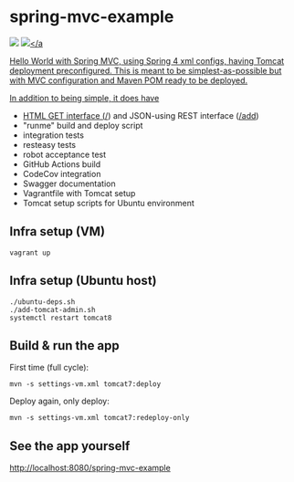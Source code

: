 spring-mvc-example
==================
<a href="https://github.com/eis/spring-mvc-example/actions/workflows/github-actions-build.yml" title="Build Status"><img src="https://github.com/eis/spring-mvc-example/actions/workflows/github-actions-build.yml/badge.svg"></a>
<a href="https://codecov.io/gh/eis/spring-mvc-example" title="Coverage Status"><img src="https://codecov.io/gh/eis/spring-mvc-example/branch/master/graph/badge.svg?token=6PUI9CYUZR"></a

Hello World with Spring MVC, using Spring 4 xml configs, having Tomcat deployment
preconfigured. This is meant to be simplest-as-possible but with MVC
configuration and Maven POM ready to be deployed.

In addition to being simple, it does have
  - HTML GET interface ([/](http://localhost:8080/spring-mvc-example)) and JSON-using REST interface ([/add](http://localhost:8080/spring-mvc-example/add))
  - "runme" build and deploy script
  - integration tests
  - resteasy tests
  - robot acceptance test
  - GitHub Actions build
  - CodeCov integration
  - Swagger documentation
  - Vagrantfile with Tomcat setup
  - Tomcat setup scripts for Ubuntu environment

Infra setup (VM)
----------------

```
vagrant up
```

Infra setup (Ubuntu host)
-------------------------

```
./ubuntu-deps.sh
./add-tomcat-admin.sh
systemctl restart tomcat8
```

Build & run the app
-------------------

First time (full cycle):
```
mvn -s settings-vm.xml tomcat7:deploy
```
Deploy again, only deploy:
```
mvn -s settings-vm.xml tomcat7:redeploy-only
```

See the app yourself
--------------------

[http://localhost:8080/spring-mvc-example](http://localhost:8080/spring-mvc-example)
